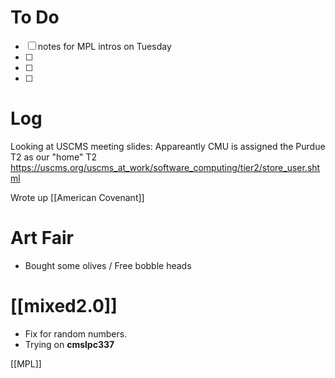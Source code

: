 
# To Do
- [ ] notes for MPL intros on Tuesday
- [ ] 
- [ ] 
- [ ] 


# Log

Looking at USCMS meeting slides:
Appareantly CMU is assigned the Purdue T2 as our "home" T2
https://uscms.org/uscms_at_work/software_computing/tier2/store_user.shtml


Wrote up [[American Covenant]]

# Art Fair
- Bought some olives / Free bobble heads

# [[mixed2.0]]
- Fix for random numbers.
- Trying on **cmslpc337**


[[MPL]]
